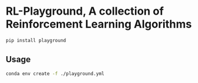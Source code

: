 # RL-Playground, A collection of Reinforcement Learning Algorithms

```bash
pip install playground
```

## Usage

```bash
conda env create -f ./playground.yml
```



